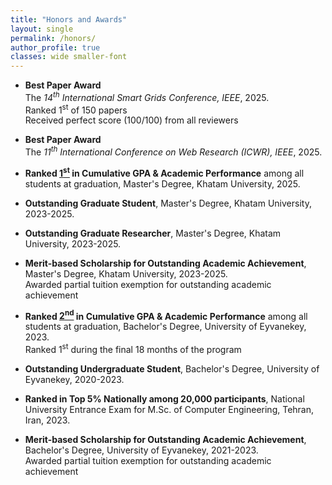 ```yaml
---
title: "Honors and Awards"
layout: single
permalink: /honors/
author_profile: true
classes: wide smaller-font
---
```


- **Best Paper Award**  
  The _14<sup>th</sup> International Smart Grids Conference, IEEE_, 2025.  
  Ranked 1<sup>st</sup> of 150 papers  
  Received perfect score (100/100) from all reviewers

- **Best Paper Award**  
  The _11<sup>th</sup> International Conference on Web Research (ICWR), IEEE_, 2025.  

- **Ranked <ins>1<sup>st</sup></ins> in Cumulative GPA & Academic Performance** among all students at graduation, Master's Degree, Khatam University, 2025.

- **Outstanding Graduate Student**, Master's Degree, Khatam University, 2023-2025.

- **Outstanding Graduate Researcher**, Master's Degree, Khatam University, 2023-2025.

- **Merit-based Scholarship for Outstanding Academic Achievement**, Master's Degree, Khatam University, 2023-2025.  
  Awarded partial tuition exemption for outstanding academic achievement

- **Ranked <ins>2<sup>nd</sup></ins> in Cumulative GPA & Academic Performance** among all students at graduation, Bachelor's Degree, University of Eyvanekey, 2023.  
  Ranked 1<sup>st</sup> during the final 18 months of the program

- **Outstanding Undergraduate Student**, Bachelor's Degree, University of Eyvanekey, 2020-2023.

- **Ranked in Top 5% Nationally among 20,000 participants**, National University Entrance Exam for M.Sc. of Computer Engineering, Tehran, Iran, 2023.

- **Merit-based Scholarship for Outstanding Academic Achievement**, Bachelor's Degree, University of Eyvanekey, 2021-2023.  
  Awarded partial tuition exemption for outstanding academic achievement
